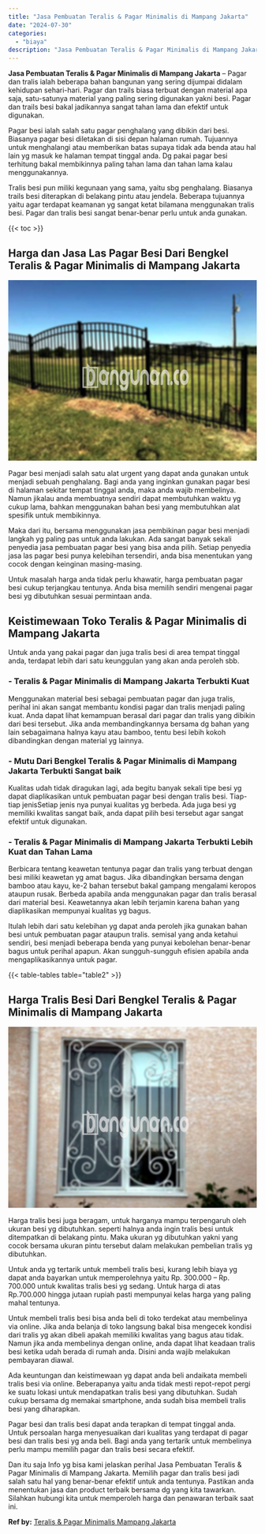 ```yaml
---
title: "Jasa Pembuatan Teralis & Pagar Minimalis di Mampang Jakarta"
date: "2024-07-30"
categories: 
  - "biaya"
description: "Jasa Pembuatan Teralis & Pagar Minimalis di Mampang Jakarta. Dan itu saja Info yg bisa kami jelaskan perihal Jasa Pembuatan Teralis & Pagar Minimalis di Mamp..."
---
```


**Jasa Pembuatan Teralis & Pagar Minimalis di Mampang Jakarta** – Pagar dan tralis ialah beberapa bahan bangunan yang sering dijumpai didalam kehidupan sehari-hari. Pagar dan trails biasa terbuat dengan material apa saja, satu-satunya material yang paling sering digunakan yakni besi. Pagar dan trails besi bakal jadikannya sangat tahan lama dan efektif untuk digunakan.

Pagar besi ialah salah satu pagar penghalang yang dibikin dari besi. Biasanya pagar besi diletakan di sisi depan halaman rumah. Tujuannya untuk menghalangi atau memberikan batas supaya tidak ada benda atau hal lain yg masuk ke halaman tempat tinggal anda. Dg pakai pagar besi terhitung bakal membikinnya paling tahan lama dan tahan lama kalau menggunakannya.

Tralis besi pun miliki kegunaan yang sama, yaitu sbg penghalang. Biasanya trails besi diterapkan di belakang pintu atau jendela. Beberapa tujuannya yaitu agar terdapat keamanan yg sangat ketat bilamana menggunakan tralis besi. Pagar dan tralis besi sangat benar-benar perlu untuk anda gunakan.

{{< toc >}}

## Harga dan Jasa Las Pagar Besi Dari Bengkel Teralis & Pagar Minimalis di Mampang Jakarta

![Jasa Pembuatan Teralis & Pagar Minimalis di Mampang Jakarta](/images/pagar-minimalis-murah-02.png)

Pagar besi menjadi salah satu alat urgent yang dapat anda gunakan untuk menjadi sebuah penghalang. Bagi anda yang inginkan gunakan pagar besi di halaman sekitar tempat tinggal anda, maka anda wajib membelinya. Namun jikalau anda membuatnya sendiri dapat membutuhkan waktu yg cukup lama, bahkan menggunakan bahan besi yang membutuhkan alat spesifik untuk membikinnya.

Maka dari itu, bersama menggunakan jasa pembikinan pagar besi menjadi langkah yg paling pas untuk anda lakukan. Ada sangat banyak sekali penyedia jasa pembuatan pagar besi yang bisa anda pilih. Setiap penyedia jasa las pagar besi punya kelebihan tersendiri, anda bisa menentukan yang cocok dengan keinginan masing-masing.

Untuk masalah harga anda tidak perlu khawatir, harga pembuatan pagar besi cukup terjangkau tentunya. Anda bisa memilih sendiri mengenai pagar besi yg dibutuhkan sesuai permintaan anda.

## Keistimewaan Toko Teralis & Pagar Minimalis di Mampang Jakarta

Untuk anda yang pakai pagar dan juga tralis besi di area tempat tinggal anda, terdapat lebih dari satu keunggulan yang akan anda peroleh sbb.

### \- Teralis & Pagar Minimalis di Mampang Jakarta Terbukti Kuat

Menggunakan material besi sebagai pembuatan pagar dan juga tralis, perihal ini akan sangat membantu kondisi pagar dan tralis menjadi paling kuat. Anda dapat lihat kemampuan berasal dari pagar dan tralis yang dibikin dari besi tersebut. Jika anda membandingkannya bersama dg bahan yang lain sebagaimana halnya kayu atau bamboo, tentu besi lebih kokoh dibandingkan dengan material yg lainnya.

### \- Mutu Dari Bengkel Teralis & Pagar Minimalis di Mampang Jakarta Terbukti Sangat baik

Kualitas udah tidak diragukan lagi, ada begitu banyak sekali tipe besi yg dapat diaplikasikan untuk pembuatan pagar besi dengan tralis besi. Tiap-tiap jenisSetiap jenis nya punyai kualitas yg berbeda. Ada juga besi yg memiliki kwalitas sangat baik, anda dapat pilih besi tersebut agar sangat efektif untuk digunakan.

### \- Teralis & Pagar Minimalis di Mampang Jakarta Terbukti Lebih Kuat dan Tahan Lama

Berbicara tentang keawetan tentunya pagar dan tralis yang terbuat dengan besi miliki keawetan yg amat bagus. Jika dibandingkan bersama dengan bamboo atau kayu, ke-2 bahan tersebut bakal gampang mengalami keropos ataupun rusak. Berbeda apabila anda menggunakan pagar dan tralis berasal dari material besi. Keawetannya akan lebih terjamin karena bahan yang diaplikasikan mempunyai kualitas yg bagus.

Itulah lebih dari satu kelebihan yg dapat anda peroleh jika gunakan bahan besi untuk pembuatan pagar ataupun tralis. semisal yang anda ketahui sendiri, besi menjadi beberapa benda yang punyai kebolehan benar-benar bagus untuk perihal apapun. Akan sungguh-sungguh efisien apabila anda mengaplikasikannya untuk pagar.

{{< table-tables table="table2" >}}

## Harga Tralis Besi Dari Bengkel Teralis & Pagar Minimalis di Mampang Jakarta

![Jasa Pembuatan Teralis & Pagar Minimalis di Mampang Jakarta](/images/teralis-minimalis-murah-32.png)

Harga tralis besi juga beragam, untuk harganya mampu terpengaruh oleh ukuran besi yg dibutuhkan. seperti halnya anda ingin tralis besi untuk ditempatkan di belakang pintu. Maka ukuran yg dibutuhkan yakni yang cocok bersama ukuran pintu tersebut dalam melakukan pembelian tralis yg dibutuhkan.

Untuk anda yg tertarik untuk membeli tralis besi, kurang lebih biaya yg dapat anda bayarkan untuk memperolehnya yaitu Rp. 300.000 – Rp. 700.000 untuk kwalitas tralis besi yg sedang. Untuk harga di atas Rp.700.000 hingga jutaan rupiah pasti mempunyai kelas harga yang paling mahal tentunya.

Untuk membeli tralis besi bisa anda beli di toko terdekat atau membelinya via online. Jika anda belanja di toko langsung bakal bisa mengecek kondisi dari tralis yg akan dibeli apakah memiliki kwalitas yang bagus atau tidak. Namun jika anda membelinya dengan online, anda dapat lihat keadaan tralis besi ketika udah berada di rumah anda. Disini anda wajib melakukan pembayaran diawal.

Ada keuntungan dan keistimewaan yg dapat anda beli andaikata membeli tralis besi via online. Beberapanya yaitu anda tidak mesti repot-repot pergi ke suatu lokasi untuk mendapatkan tralis besi yang dibutuhkan. Sudah cukup bersama dg memakai smartphone, anda sudah bisa membeli tralis besi yang diharapkan.

Pagar besi dan tralis besi dapat anda terapkan di tempat tinggal anda. Untuk persoalan harga menyesuaikan dari kualitas yang terdapat di pagar besi dan tralis besi yg anda beli. Bagi anda yang tertarik untuk membelinya perlu mampu memilih pagar dan tralis besi secara efektif.

Dan itu saja Info yg bisa kami jelaskan perihal Jasa Pembuatan Teralis & Pagar Minimalis di Mampang Jakarta. Memilih pagar dan tralis besi jadi salah satu hal yang benar-benar efektif untuk anda tentunya. Pastikan anda menentukan jasa dan product terbaik bersama dg yang kita tawarkan. Silahkan hubungi kita untuk memperoleh harga dan penawaran terbaik saat ini.

**Ref by:** [Teralis & Pagar Minimalis Mampang Jakarta](https://id.wikipedia.org/wiki/Teralis)
